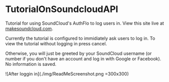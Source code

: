 # TutorialOnSoundcloudAPI

Tutorial for using SoundCloud's AuthFlo to log users in. 
View this site live at [makesoundcloud.com](http://makesoundcloud.com).

Currently the tutorial is configured to immidiately ask users to log in. To view the tutorial without logging in press cancel. 

Otherwise, you will just be greeted by your SoundCloud username (or number if you don't have an account and log in with Google or Facebook). No information is saved.

![After loggin in](./img/ReadMeScreenshot.png =300x300)
